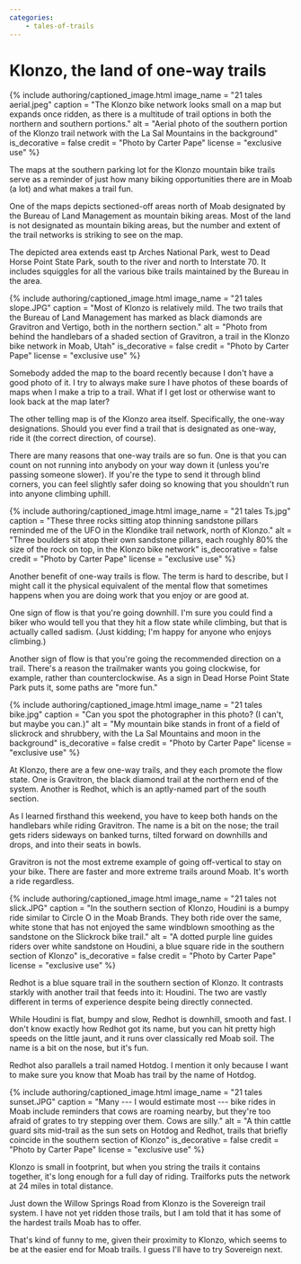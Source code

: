```yaml
---
categories:
    - tales-of-trails
---
```


# Klonzo, the land of one-way trails

{% include authoring/captioned_image.html
    image_name = "21 tales aerial.jpeg"
    caption = "The Klonzo bike network looks small on a map but expands once ridden, as there is a multitude of trail options in both the northern and southern portions."
    alt = "Aerial photo of the southern portion of the Klonzo trail network with the La Sal Mountains in the background"
    is_decorative = false
    credit = "Photo by Carter Pape"
    license = "exclusive use"
%}

The maps at the southern parking lot for the Klonzo mountain bike trails serve as a reminder of just how many biking opportunities there are in Moab (a lot) and what makes a trail fun.

One of the maps depicts sectioned-off areas north of Moab designated by the Bureau of Land Management as mountain biking areas. Most of the land is not designated as mountain biking areas, but the number and extent of the trail networks is striking to see on the map.

The depicted area extends east tp Arches National Park, west to Dead Horse Point State Park, south to the river and north to Interstate 70. It includes squiggles for all the various bike trails maintained by the Bureau in the area.

{% include authoring/captioned_image.html
    image_name = "21 tales slope.JPG"
    caption = "Most of Klonzo is relatively mild. The two trails that the Bureau of Land Management has marked as black diamonds are Gravitron and Vertigo, both in the northern section."
    alt = "Photo from behind the handlebars of a shaded section of Gravitron, a trail in the Klonzo bike network in Moab, Utah"
    is_decorative = false
    credit = "Photo by Carter Pape"
    license = "exclusive use"
%}

Somebody added the map to the board recently because I don't have a good photo of it. I try to always make sure I have photos of these boards of maps when I make a trip to a trail. What if I get lost or otherwise want to look back at the map later?

The other telling map is of the Klonzo area itself. Specifically, the one-way designations. Should you ever find a trail that is designated as one-way, ride it (the correct direction, of course).

There are many reasons that one-way trails are so fun. One is that you can count on not running into anybody on your way down it (unless you're passing someone slower). If you're the type to send it through blind corners, you can feel slightly safer doing so knowing that you shouldn't run into anyone climbing uphill.

{% include authoring/captioned_image.html
    image_name = "21 tales Ts.jpg"
    caption = "These three rocks sitting atop thinning sandstone pillars reminded me of the UFO in the Klondike trail network, north of Klonzo."
    alt = "Three boulders sit atop their own sandstone pillars, each roughly 80% the size of the rock on top, in the Klonzo bike network"
    is_decorative = false
    credit = "Photo by Carter Pape"
    license = "exclusive use"
%}

Another benefit of one-way trails is flow. The term is hard to describe, but I might call it the physical equivalent of the mental flow that sometimes happens when you are doing work that you enjoy or are good at.

One sign of flow is that you're going downhill. I'm sure you could find a biker who would tell you that they hit a flow state while climbing, but that is actually called sadism. (Just kidding; I'm happy for anyone who enjoys climbing.)

Another sign of flow is that you're going the recommended direction on a trail. There's a reason the trailmaker wants you going clockwise, for example, rather than counterclockwise. As a sign in Dead Horse Point State Park puts it, some paths are "more fun."

{% include authoring/captioned_image.html
    image_name = "21 tales bike.jpg"
    caption = "Can you spot the photographer in this photo? (I can't, but maybe you can.)"
    alt = "My mountain bike stands in front of a field of slickrock and shrubbery, with the La Sal Mountains and moon in the background"
    is_decorative = false
    credit = "Photo by Carter Pape"
    license = "exclusive use"
%}

At Klonzo, there are a few one-way trails, and they each promote the flow state. One is Gravitron, the black diamond trail at the northern end of the system. Another is Redhot, which is an aptly-named part of the south section.

As I learned firsthand this weekend, you have to keep both hands on the handlebars while riding Gravitron. The name is a bit on the nose; the trail gets riders sideways on banked turns, tilted forward on downhills and drops, and into their seats in bowls.

Gravitron is not the most extreme example of going off-vertical to stay on your bike. There are faster and more extreme trails around Moab. It's worth a ride regardless.

{% include authoring/captioned_image.html
    image_name = "21 tales not slick.JPG"
    caption = "In the southern section of Klonzo, Houdini is a bumpy ride similar to Circle O in the Moab Brands. They both ride over the same, white stone that has not enjoyed the same windblown smoothing as the sandstone on the Slickrock bike trail."
    alt = "A dotted purple line guides riders over white sandstone on Houdini, a blue square ride in the southern section of Klonzo"
    is_decorative = false
    credit = "Photo by Carter Pape"
    license = "exclusive use"
%}

Redhot is a blue square trail in the southern section of Klonzo. It contrasts starkly with another trail that feeds into it: Houdini. The two are vastly different in terms of experience despite being directly connected.

While Houdini is flat, bumpy and slow, Redhot is downhill, smooth and fast. I don't know exactly how Redhot got its name, but you can hit pretty high speeds on the little jaunt, and it runs over classically red Moab soil. The name is a bit on the nose, but it's fun.

Redhot also parallels a trail named Hotdog. I mention it only because I want to make sure you know that Moab has trail by the name of Hotdog.

{% include authoring/captioned_image.html
    image_name = "21 tales sunset.JPG"
    caption = "Many --- I would estimate most --- bike rides in Moab include reminders that cows are roaming nearby, but they're too afraid of grates to try stepping over them. Cows are silly."
    alt = "A thin cattle guard sits mid-trail as the sun sets on Hotdog and Redhot, trails that briefly coincide in the southern section of Klonzo"
    is_decorative = false
    credit = "Photo by Carter Pape"
    license = "exclusive use"
%}

Klonzo is small in footprint, but when you string the trails it contains together, it's long enough for a full day of riding. Trailforks puts the network at 24 miles in total distance.

Just down the Willow Springs Road from Klonzo is the Sovereign trail system. I have not yet ridden those trails, but I am told that it has some of the hardest trails Moab has to offer.

That's kind of funny to me, given their proximity to Klonzo, which seems to be at the easier end for Moab trails. I guess I'll have to try Sovereign next.
